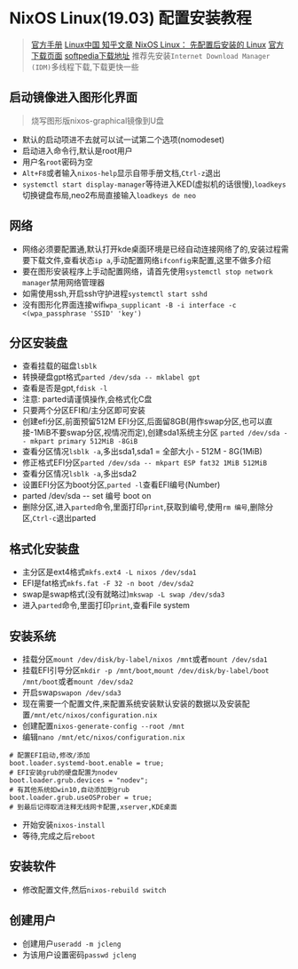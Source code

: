 # NixOS Linux(19.03) 配置安装教程
> [官方手册](https://nixos.org/nixos/manual/)
> [Linux中国 知乎文章 NixOS Linux： 先配置后安装的 Linux](https://zhuanlan.zhihu.com/p/30286477)
> [官方下载页面](https://nixos.org/nixos/download.html)
> [softpedia下载地址](https://linux.softpedia.com/get/System/Operating-Systems/Linux-Distributions/NixOS-27710.shtml)
> 推荐先安装`Internet Download Manager (IDM)`多线程下载,下载更快一些
## 启动镜像进入图形化界面
> 烧写图形版nixos-graphical镜像到U盘
* 默认的启动项进不去就可以试一试第二个选项(nomodeset)
* 启动进入命令行,默认是root用户
* 用户名`root`密码为空
* `Alt+F8`或者输入`nixos-help`显示自带手册文档,`Ctrl-z`退出
* `systemctl start display-manager`等待进入KED(虚拟机的话很慢),`loadkeys`切换键盘布局,neo2布局直接输入`loadkeys de neo`

## 网络
* 网络必须要配置通,默认打开kde桌面环境是已经自动连接网络了的,安装过程需要下载文件,查看状态`ip a`,手动配置网络`ifconfig`来配置,这里不做多介绍
* 要在图形安装程序上手动配置网络，请首先使用`systemctl stop network manager`禁用网络管理器
* 如需使用ssh,开启ssh守护进程`systemctl start sshd`
* 没有图形化界面连接wifi`wpa_supplicant -B -i interface -c <(wpa_passphrase 'SSID' 'key')`

## 分区安装盘
* 查看挂载的磁盘`lsblk`
* 转换硬盘gpt格式`parted /dev/sda -- mklabel gpt`
* 查看是否是gpt,`fdisk -l`
* 注意: parted请谨慎操作,会格式化C盘
* 只要两个分区EFI和/主分区即可安装
* 创建efi分区,前面预留512M EFI分区,后面留8GB(用作swap分区,也可以直接-1MiB不要swap分区,视情况而定),创建sda1系统主分区
`parted /dev/sda -- mkpart primary 512MiB -8GiB`
* 查看分区情况`lsblk -a`,多出sda1,sda1 = 全部大小 - 512M - 8G(1MiB)
* 修正格式EFI分区`parted /dev/sda -- mkpart ESP fat32 1MiB 512MiB`
* 查看分区情况`lsblk -a`,多出sda2
* 设置EFI分区为boot分区,`parted -l`查看EFI编号(Number)
* parted /dev/sda -- set 编号 boot on
* 删除分区,进入`parted`命令,里面打印`print`,获取到编号,使用`rm 编号`,删除分区,`Ctrl-c`退出parted

## 格式化安装盘
* 主分区是ext4格式`mkfs.ext4 -L nixos /dev/sda1`
* EFI是fat格式`mkfs.fat -F 32 -n boot /dev/sda2`
* swap是swap格式(没有就略过)`mkswap -L swap /dev/sda3`
* 进入`parted`命令,里面打印`print`,查看File system

## 安装系统
* 挂载分区`mount /dev/disk/by-label/nixos /mnt`或者`mount /dev/sda1`
* 挂载EFI引导分区`mkdir -p /mnt/boot`,`mount /dev/disk/by-label/boot /mnt/boot`或者`mount /dev/sda2`
* 开启swap`swapon /dev/sda3`
* 现在需要一个配置文件,来配置系统安装默认安装的数据以及安装配置`/mnt/etc/nixos/configuration.nix`
* 创建配置`nixos-generate-config --root /mnt`
* 编辑`nano /mnt/etc/nixos/configuration.nix`
```
# 配置EFI启动,修改/添加
boot.loader.systemd-boot.enable = true;
# EFI安装grub的硬盘配置为nodev
boot.loader.grub.devices = "nodev";
# 有其他系统如win10,自动添加到grub
boot.loader.grub.useOSProber = true;
# 到最后记得取消注释无线网卡配置,xserver,KDE桌面
```
* 开始安装`nixos-install`
* 等待,完成之后`reboot`

## 安装软件
* 修改配置文件,然后`nixos-rebuild switch`

## 创建用户
* 创建用户`useradd -m jcleng`
* 为该用户设置密码`passwd jcleng`
